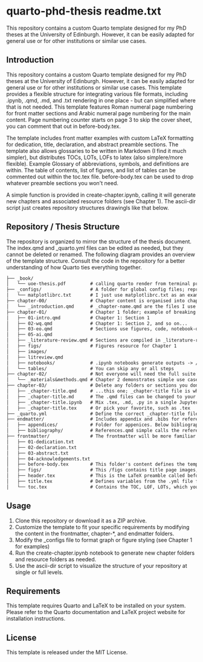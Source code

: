 # quarto-phd-thesis readme.txt

This repository contains a custom Quarto template designed for my PhD theses at the University of Edinburgh. However, it can be easily adapted for general use or for other institutions or similar use cases.

## Introduction

This repository contains a custom Quarto template designed for my PhD theses at the University of Edinburgh. However, it can be easily adapted for general use or for other institutions or similar use cases. This template provides a flexible structure for integrating various file formats, including .ipynb, .qmd, .md, and .txt rendering in one place - but can simplified where that is not needed. This template features Roman numeral page numbering for front matter sections and Arabic numeral page numbering for the main content. Page numbering counter starts on page 3 to skip the cover sheet, you can comment that out in before-body.tex.

The template includes front matter examples with custom LaTeX formatting for dedication, title, declaration, and abstract preamble sections. The template also allows glossaries to be written in Markdown (I find it much simpler), but distributes TOCs, LOTs, LOFs to latex (also simplere/more flexible). Example Glossary of abbreviations, symbols, and definitions are within. The table of contents, list of figures, and list of tables can be commented out within the toc.tex file. before-body.tex can be used to drop whatever preamble sections you won't need. 

A simple function is provided in create-chapter.ipynb, calling it will generate new chapters and associated resource folders (see Chapter 1). The ascii-dir script just creates repository structures drawingls like that below.

## Repository / Thesis Structure
The repository is organized to mirror the structure of the thesis document. The index.qmd and _quarto.yml files can be edited as needed, but they cannot be deleted or renamed. The following diagram provides an overview of the template structure. Consult the code in the repository for a better understanding of how Quarto ties everything together.

```md
├── _book/
│   └── uoe-thesis.pdf         # calling quarto render from terminal produces your thesis here
├── _configs/                  # A folder for global config files; reproducible/consistent plots all Thesis 
│   └── matplotlibrc.txt       # I just use matplotlibrc.txt as an example for nice graphs 
├── chapter-00/                # Chapter content is organised into chapter folders, this introduction chapter is unnumbered
│   └── _introduction.qmd      # _chapter-name.qmd are the files I use to compile sections, figures, tables etc.
├── chapter-01/                # Chapter 1 folder; example of breaking up .qmd files into sections
│   ├── 01-intro.qmd           # Chapter 1: Section 1
│   ├── 02-wq.qmd              # Chapter 1: Section 2, and so on...
│   ├── 03-eo.qmd              # Sections use figures, code, notebook-outputs, etc. from /figs, /tables below
│   ├── 05-ai.qmd
│   ├── _literature-review.qmd # Sections are compiled in _literature-review.qmd
│   ├── figs/                  # Figures resource for Chapter 1
│   ├── images/
│   ├── litreview.qmd
│   ├── notebooks/             # .ipynb notebooks generate outputs -> /tables or /figs -> sections -> _lit-review.qmd
│   └── tables/                # You can skip any or all steps
├── chapter-02/                # Not everyone will need the full suite of Quarto abilities in chapter-01, that's okay
│   └── _materials&methods.qmd # Chapter 2 demonstrates simple use cases
├── chapter-03/                # Delete any folders or sections you don't need, except...
│   ├── _chapter-title.qmd     # ...this one; _chapter-title file is where the content goes
│   ├── _chapter-title.md      # The .qmd files can be changed to your preferred code format
│   ├── _chapter-title.ipynb   # Mix .tex, .md, .py in a single JupyterLab
│   ├── _chapter-title.tex     # Or pick your favorite, such as .tex
├── _quarto.yml                # Define the correct _chapter-title files in the right order in this .yml file
├── endmatter/                 # Includes appendix and .bibs for references or bibliographies needed
│   ├── appendices/            # Folder for appenices. Below bibliography folder holds the .bib file(s) and references.qmd
│   ├── bibliography/          # References.qmd simple calls the references to be made, you can decide where in the _quarto.yml
├── frontmatter/               # The frontmatter will be more familiar to most
│   ├── 01-dedication.txt
│   ├── 02-declaration.txt
│   ├── 03-abstract.txt
│   ├── 04-acknowledgements.txt
│   ├── before-body.tex        # This folder's content defines the template styling, similar to Overleaf
│   ├── figs/                  # This /figs contains title page images, etc.
│   ├── header.tex             # This is the LaTeX preamble called before "/begindocument{}"
│   ├── title.tex              # Defines variables from the .yml file for use in the title page
│   └── toc.tex                # Contains the TOC, LOF, LOTs, which you can delete as required
```

## Usage

1. Clone this repository or download it as a ZIP archive.
2. Customize the template to fit your specific requirements by modifying the content in the frontmatter, chapter-*, and endmatter folders. 
3. Modify the _configs file to format graph or figure styling (see Chapter 1 for examples)
4. Run the create-chapter.ipynb notebook to generate new chapter folders and resource folders as needed.
5. Use the ascii-dir script to visualize the structure of your repository at single or full levels.

## Requirements

This template requires Quarto and LaTeX to be installed on your system. Please refer to the Quarto documentation and LaTeX project website for installation instructions. 

## License

This template is released under the MIT License.
